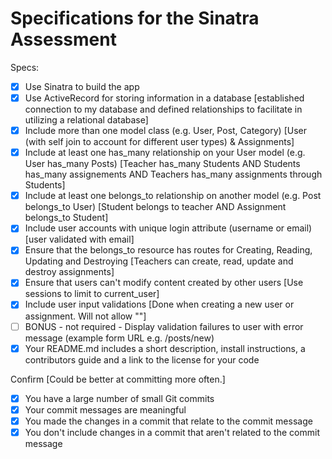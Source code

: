 # Specifications for the Sinatra Assessment

Specs:
- [x] Use Sinatra to build the app
- [x] Use ActiveRecord for storing information in a database [established connection to my database and defined relationships to facilitate in utilizing a relational database]
- [x] Include more than one model class (e.g. User, Post, Category) [User (with self join to account for different user types) & Assignments]
- [x] Include at least one has_many relationship on your User model (e.g. User has_many Posts) [Teacher has_many Students AND Students has_many assignements AND Teachers has_many assignments through Students]
- [x] Include at least one belongs_to relationship on another model (e.g. Post belongs_to User) [Student belongs to teacher AND Assignment belongs_to Student]
- [x] Include user accounts with unique login attribute (username or email) [user validated with email]
- [x] Ensure that the belongs_to resource has routes for Creating, Reading, Updating and Destroying [Teachers can create, read, update and destroy assignments]
- [x] Ensure that users can't modify content created by other users [Use sessions to limit to current_user]
- [x] Include user input validations [Done when creating a new user or assignment. Will not allow ""]
- [ ] BONUS - not required - Display validation failures to user with error message (example form URL e.g. /posts/new)
- [x] Your README.md includes a short description, install instructions, a contributors guide and a link to the license for your code

Confirm [Could be better at committing more often.]
- [x] You have a large number of small Git commits
- [x] Your commit messages are meaningful
- [x] You made the changes in a commit that relate to the commit message
- [x] You don't include changes in a commit that aren't related to the commit message
